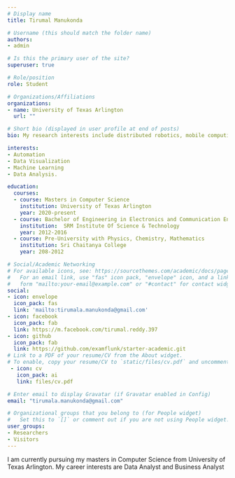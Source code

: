 ```yaml
---
# Display name
title: Tirumal Manukonda

# Username (this should match the folder name)
authors:
- admin

# Is this the primary user of the site?
superuser: true

# Role/position
role: Student

# Organizations/Affiliations
organizations:
- name: University of Texas Arlington
  url: ""

# Short bio (displayed in user profile at end of posts)
bio: My research interests include distributed robotics, mobile computing and programmable matter.

interests:
- Automation
- Data Visualization
- Machine Learning 
- Data Analysis.

education:
  courses:
  - course: Masters in Computer Science
    institution: University of Texas Arlington
    year: 2020-present
  - course: Bachelor of Engineering in Electronics and Communication Engineering
    institution:  SRM Institute Of Science & Technology
    year: 2012-2016
  - course: Pre-University with Physics, Chemistry, Mathematics
    institution: Sri Chaitanya College
    year: 208-2012

# Social/Academic Networking
# For available icons, see: https://sourcethemes.com/academic/docs/page-builder/#icons
#   For an email link, use "fas" icon pack, "envelope" icon, and a link in the
#   form "mailto:your-email@example.com" or "#contact" for contact widget.
social:
- icon: envelope
  icon_pack: fas
  link: 'mailto:tirumala.manukonda@gmail.com'
- icon: facebook
  icon_pack: fab
  link: https://m.facebook.com/tirumal.reddy.397
- icon: github
  icon_pack: fab
  link: https://github.com/examflunk/starter-academic.git
# Link to a PDF of your resume/CV from the About widget.
# To enable, copy your resume/CV to `static/files/cv.pdf` and uncomment the lines below.
 - icon: cv
   icon_pack: ai
   link: files/cv.pdf

# Enter email to display Gravatar (if Gravatar enabled in Config)
email: "tirumala.manukonda@gmail.com"

# Organizational groups that you belong to (for People widget)
#   Set this to `[]` or comment out if you are not using People widget.
user_groups:
- Researchers
- Visitors
---
```


I am currently pursuing my masters in Computer Science from University of
Texas Arlington. My career interests are Data Analyst and Business Analyst
